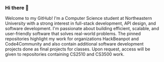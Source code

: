 ### Hi there 👋

Welcome to my GitHub! I'm a Computer Science student at Northeastern University with a strong interest in full-stack development, API design, and software development. 
I'm passionate about building efficient, scalable, and user-friendly software that solves real-world problems. The pinned repositories highlight my work for organizations
HackBeanpot and Code4Community and also contain additional software development projects done as final projects for classes. Upon request, access will be given to repositories
containing CS2510 and CS3500 work.
